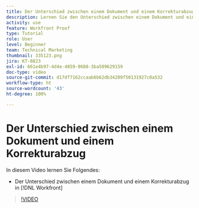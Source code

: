 ```yaml
---
title: Der Unterschied zwischen einem Dokument und einem Korrekturabzug
description: Lernen Sie den Unterschied zwischen einem Dokument und einem Korrekturabzug in [!DNL  Workfront]kennen.
activity: use
feature: Workfront Proof
type: Tutorial
role: User
level: Beginner
team: Technical Marketing
thumbnail: 335123.png
jira: KT-8823
exl-id: 661e4b97-4d4e-4859-9688-3ba509629159
doc-type: video
source-git-commit: d17df7162ccaab6b62db34209f50131927c0a532
workflow-type: ht
source-wordcount: '43'
ht-degree: 100%

---
```


# Der Unterschied zwischen einem Dokument und einem Korrekturabzug

In diesem Video lernen Sie Folgendes:

* Der Unterschied zwischen einem Dokument und einem Korrekturabzug in [!DNL Workfront]

>[!VIDEO](https://video.tv.adobe.com/v/3439868/?quality=12&learn=on&enablevpops&captions=ger)
